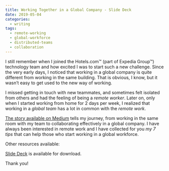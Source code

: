 ```yaml
---
title: Working Together in a Global Company - Slide Deck
date: 2019-05-04
categories:
  - writing
tags:
  - remote-working
  - global-workforce
  - distributed-teams
  - collaboration
---
```

I still remember when I joined the Hotels.com™ (part of Expedia Group™) technology team and how excited I was to start such a new challenge. Since the very early days, I noticed that working in a global company is quite different from working in the same building. That is obvious, I know, but it wasn’t easy to get used to the new way of working.

I missed getting in touch with new teammates, and sometimes felt isolated from others and had the feeling of being a *remote worker*. Later on, only when I started working from home for 2 days per week, I realized that working in a *global team* has a lot in common with the *remote work*.

<!--more-->

[The story available on Medium](https://medium.com/expedia-group-tech/working-together-in-a-global-company-d242cee6f440?source=friends_link&sk=e16f366ae77168ab10a6e660c2995e82) tells my journey, from working in the same room with my team to collaborating effectively in a global company. I have always been interested in remote work and I have collected for you _my 7 tips_ that can help those who start working in a global workforce.

Other resources available:

[<i class="fa fa-download" aria-hidden="true"></i> Slide Deck](/downloads/talks/working-together-in-a-global-company.pdf) is available for download.
<!--
[<i class="fab fa-youtube" aria-hidden="true"></i> Presentation](https://www.youtube.com/watch?v=ebPIWp0NIOk) that can be used for a "brown bag" session.
-->

Thank you!
